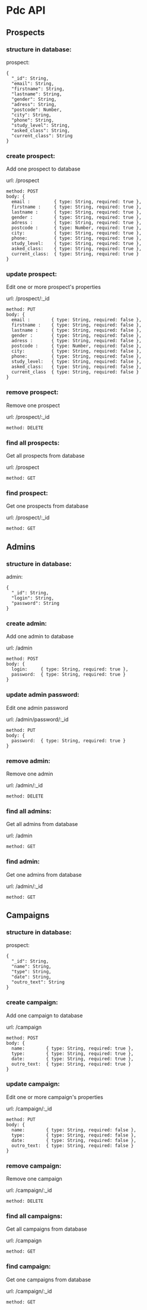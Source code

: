# Pdc API

## Prospects

### structure in database:
prospect:
```
{
  "_id": String,
  "email": String,
  "firstname": String,
  "lastname": String,
  "gender": String,
  "adress": String,
  "postcode": Number,
  "city": String,
  "phone": String,
  "study_level": String,
  "asked_class": String,
  "current_class": String	
}
```

### create prospect:

Add one prospect to database

url: /prospect

```
method: POST
body: {
  email :         { type: String, required: true },
  firstname :     { type: String, required: true },
  lastname :      { type: String, required: true },
  gender :        { type: String, required: true },
  adress :        { type: String, required: true },
  postcode :      { type: Number, required: true },
  city:           { type: String, required: true },
  phone:          { type: String, required: true },
  study_level:    { type: String, required: true },
  asked_class:    { type: String, required: true },
  current_class:  { type: String, required: true }
}
```

### update prospect:

Edit one or more prospect's properties

url: /prospect/:\_id

```
method: PUT
body: {
  email :        { type: String, required: false },
  firstname :    { type: String, required: false },
  lastname :     { type: String, required: false },
  gender :       { type: String, required: false },
  adress :       { type: String, required: false },
  postcode :     { type: Number, required: false },
  city:          { type: String, required: false },
  phone:         { type: String, required: false },
  study_level:   { type: String, required: false },
  asked_class:   { type: String, required: false },
  current_class  { type: String, required: false }
}
```

### remove prospect:
Remove one prospect

url: /prospect/:\_id

```
method: DELETE
```

### find all prospects:

Get all prospects from database

url: /prospect

```
method: GET
```

### find prospect:
Get one prospects from database

url: /prospect/:\_id

```
method: GET
```


## Admins

### structure in database:
admin:
```
{
  "_id": String,
  "login": String,
  "password": String
}
```

### create admin:

Add one admin to database

url: /admin

```
method: POST
body: {
  login:     { type: String, required: true },
  password:  { type: String, required: true }
}
```

### update admin password:
Edit one admin password

url: /admin/password/:\_id

```
method: PUT
body: {
  password:  { type: String, required: true }
}
```

### remove admin:

Remove one admin

url: /admin/:\_id

```
method: DELETE
```

### find all admins:

Get all admins from database

url: /admin

```
method: GET
```

### find admin:

Get one admins from database

url: /admin/:\_id

```
method: GET
```


## Campaigns

### structure in database:
prospect:
```
{
  "_id": String,
  "name": String,
  "type": String,
  "date": String,
  "outro_text": String
}
```

### create campaign:

Add one campaign to database

url: /campaign

```
method: POST
body: {
  name:        { type: String, required: true },
  type:        { type: String, required: true },
  date:        { type: String, required: true },
  outro_text:  { type: String, required: true }
}
```

### update campaign:

Edit one or more campaign's properties

url: /campaign/:\_id

```
method: PUT
body: {
  name:        { type: String, required: false },
  type:        { type: String, required: false },
  date:        { type: String, required: false },
  outro_text:  { type: String, required: false }
}
```

### remove campaign:

Remove one campaign

url: /campaign/:\_id

```
method: DELETE
```

### find all campaigns:

Get all campaigns from database

url: /campaign

```
method: GET
```

### find campaign:

Get one campaigns from database

url: /campaign/:\_id

```
method: GET
```